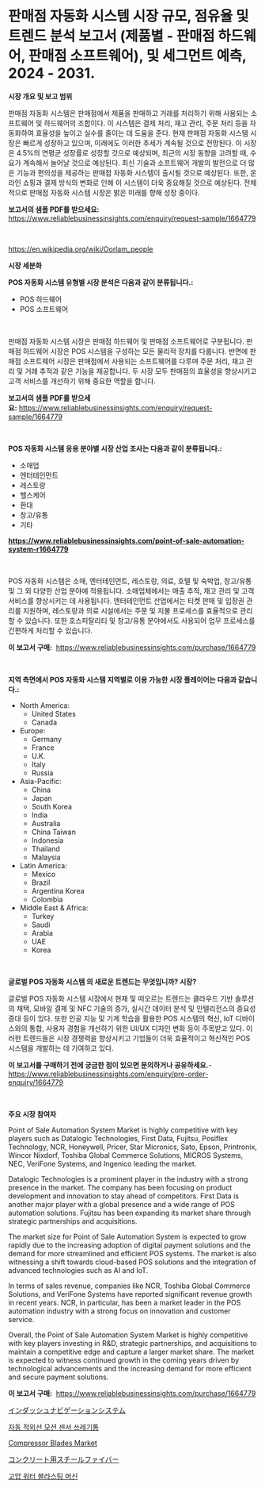 <p><h1>판매점 자동화 시스템 시장 규모, 점유율 및 트렌드 분석 보고서 (제품별 - 판매점 하드웨어, 판매점 소프트웨어), 및 세그먼트 예측, 2024 - 2031.</h1></p><p><strong>시장 개요 및 보고 범위</strong></p>
<p><p>판매점 자동화 시스템은 판매점에서 제품을 판매하고 거래를 처리하기 위해 사용되는 소프트웨어 및 하드웨어의 조합이다. 이 시스템은 결제 처리, 재고 관리, 주문 처리 등을 자동화하여 효율성을 높이고 실수를 줄이는 데 도움을 준다. 현재 판매점 자동화 시스템 시장은 빠르게 성장하고 있으며, 미래에도 이러한 추세가 계속될 것으로 전망된다. 이 시장은 4.5%의 연평균 성장률로 성장할 것으로 예상되며, 최근의 시장 동향을 고려할 때, 수요가 계속해서 늘어날 것으로 예상된다. 최신 기술과 소프트웨어 개발의 발전으로 더 많은 기능과 편의성을 제공하는 판매점 자동화 시스템이 출시될 것으로 예상된다. 또한, 온라인 쇼핑과 결제 방식의 변화로 인해 이 시스템이 더욱 중요해질 것으로 예상된다. 전체적으로 판매점 자동화 시스템 시장은 밝은 미래를 향해 성장 중이다.</p></p>
<p><strong>보고서의 샘플 PDF를 받으세요:</strong> <a href="https://www.reliablebusinessinsights.com/enquiry/request-sample/1664779">https://www.reliablebusinessinsights.com/enquiry/request-sample/1664779</a></p>
<p>&nbsp;</p>
<p><a href="https://en.wikipedia.org/wiki/Oorlam_people">https://en.wikipedia.org/wiki/Oorlam_people</a></p>
<p><strong>시장 세분화</strong></p>
<p><strong>POS 자동화 시스템 유형별 시장 분석은 다음과 같이 분류됩니다.:</strong></p>
<p><ul><li>POS 하드웨어</li><li>POS 소프트웨어</li></ul></p>
<p>&nbsp;</p>
<p><p>판매점 자동화 시스템 시장은 판매점 하드웨어 및 판매점 소프트웨어로 구분됩니다. 판매점 하드웨어 시장은 POS 시스템을 구성하는 모든 물리적 장치를 다룹니다. 반면에 판매점 소프트웨어 시장은 판매점에서 사용되는 소프트웨어를 다루며 주문 처리, 재고 관리 및 거래 추적과 같은 기능을 제공합니다. 두 시장 모두 판매점의 효율성을 향상시키고 고객 서비스를 개선하기 위해 중요한 역할을 합니다.</p></p>
<p><strong>보고서의 샘플 PDF를 받으세요:</strong>&nbsp;<a href="https://www.reliablebusinessinsights.com/enquiry/request-sample/1664779">https://www.reliablebusinessinsights.com/enquiry/request-sample/1664779</a></p>
<p>&nbsp;</p>
<p><strong> POS 자동화 시스템 응용 분야별 시장 산업 조사는 다음과 같이 분류됩니다.:</strong></p>
<p><ul><li>소매업</li><li>엔터테인먼트</li><li>레스토랑</li><li>헬스케어</li><li>환대</li><li>창고/유통</li><li>기타</li></ul></p>
<p><strong><a href="https://www.reliablebusinessinsights.com/point-of-sale-automation-system-r1664779">https://www.reliablebusinessinsights.com/point-of-sale-automation-system-r1664779</a></strong></p>
<p>&nbsp;</p>
<p><p>POS 자동화 시스템은 소매, 엔터테인먼트, 레스토랑, 의료, 호텔 및 숙박업, 창고/유통 및 그 외 다양한 산업 분야에 적용됩니다. 소매업체에서는 매출 추적, 재고 관리 및 고객 서비스를 향상시키는 데 사용됩니다. 엔터테인먼트 산업에서는 티켓 판매 및 입장권 관리를 지원하며, 레스토랑과 의료 시설에서는 주문 및 지불 프로세스를 효율적으로 관리할 수 있습니다. 또한 호스피탈리티 및 창고/유통 분야에서도 사용되어 업무 프로세스를 간편하게 처리할 수 있습니다.</p></p>
<p><strong>이 보고서 구매:</strong>&nbsp; <a href="https://www.reliablebusinessinsights.com/purchase/1664779">https://www.reliablebusinessinsights.com/purchase/1664779</a></p>
<p>&nbsp;</p>
<p><strong>지역 측면에서 POS 자동화 시스템 지역별로 이용 가능한 시장 플레이어는 다음과 같습니다.:</strong></p>
<p><ul>
    <li>
        North America:
        <ul>
            <li>United States</li>
            <li>Canada</li>
        </ul>
    </li>
    <li>
        Europe:
        <ul>
            <li>Germany</li>
            <li>France</li>
            <li>U.K.</li>
            <li>Italy</li>
            <li>Russia</li>
        </ul>
    </li>
    <li>
        Asia-Pacific:
        <ul>
            <li>China</li>
            <li>Japan</li>
            <li>South Korea</li>
            <li>India</li>
            <li>Australia</li>
            <li>China Taiwan</li>
            <li>Indonesia</li>
            <li>Thailand</li>
            <li>Malaysia</li>
        </ul>
    </li>
    <li>
        Latin America:
        <ul>
            <li>Mexico</li>
            <li>Brazil</li>
            <li>Argentina Korea</li>
            <li>Colombia</li>
        </ul>
    </li>
    <li>
        Middle East & Africa:
        <ul>
            <li>Turkey</li>
            <li>Saudi</li>
            <li>Arabia</li>
            <li>UAE</li>
            <li>Korea</li>
        </ul>
    </li>
    </ul></p>
<p>&nbsp;</p>
<p><strong>글로벌 POS 자동화 시스템 의 새로운 트렌드는 무엇입니까? 시장?</strong></p>
<p><p>글로벌 POS 자동화 시스템 시장에서 현재 및 떠오르는 트렌드는 클라우드 기반 솔루션의 채택, 모바일 결제 및 NFC 기술의 증가, 실시간 데이터 분석 및 인텔리전스의 중요성 증대 등이 있다. 또한 인공 지능 및 기계 학습을 활용한 POS 시스템의 혁신, IoT 디바이스와의 통합, 사용자 경험을 개선하기 위한 UI/UX 디자인 변화 등이 주목받고 있다. 이러한 트렌드들은 시장 경쟁력을 향상시키고 기업들이 더욱 효율적이고 혁신적인 POS 시스템을 개발하는 데 기여하고 있다.</p></p>
<p><strong>이 보고서를 구매하기 전에 궁금한 점이 있으면 문의하거나 공유하세요.</strong>- <a href="https://www.reliablebusinessinsights.com/enquiry/pre-order-enquiry/1664779">https://www.reliablebusinessinsights.com/enquiry/pre-order-enquiry/1664779</a></p>
<p>&nbsp;</p>
<p><strong>주요 시장 참여자</strong></p>
<p><p>Point of Sale Automation System Market is highly competitive with key players such as Datalogic Technologies, First Data, Fujitsu, Posiflex Technology, NCR, Honeywell, Pricer, Star Micronics, Sato, Epson, Printronix, Wincor Nixdorf, Toshiba Global Commerce Solutions, MICROS Systems, NEC, VeriFone Systems, and Ingenico leading the market.</p><p>Datalogic Technologies is a prominent player in the industry with a strong presence in the market. The company has been focusing on product development and innovation to stay ahead of competitors. First Data is another major player with a global presence and a wide range of POS automation solutions. Fujitsu has been expanding its market share through strategic partnerships and acquisitions.</p><p>The market size for Point of Sale Automation System is expected to grow rapidly due to the increasing adoption of digital payment solutions and the demand for more streamlined and efficient POS systems. The market is also witnessing a shift towards cloud-based POS solutions and the integration of advanced technologies such as AI and IoT.</p><p>In terms of sales revenue, companies like NCR, Toshiba Global Commerce Solutions, and VeriFone Systems have reported significant revenue growth in recent years. NCR, in particular, has been a market leader in the POS automation industry with a strong focus on innovation and customer service.</p><p>Overall, the Point of Sale Automation System Market is highly competitive with key players investing in R&D, strategic partnerships, and acquisitions to maintain a competitive edge and capture a larger market share. The market is expected to witness continued growth in the coming years driven by technological advancements and the increasing demand for more efficient and secure payment solutions.</p></p>
<p><strong>이 보고서 구매:</strong>&nbsp;&nbsp;<a href="https://www.reliablebusinessinsights.com/purchase/1664779">https://www.reliablebusinessinsights.com/purchase/1664779</a></p>
<p><p><a href="https://github.com/Fatimaklein1/Market-Research-Report-List-1/blob/main/9131192138331.md">インダッシュナビゲーションシステム</a></p><p><a href="https://github.com/shade463/Market-Research-Report-List-1/blob/main/7332344144377.md">자동 적외선 모션 센서 쓰레기통</a></p><p><a href="https://issuu.com/reportprime-2/docs/compressor-blades-market-size-2030.pptx">Compressor Blades Market</a></p><p><a href="https://github.com/LenoraKris2023/Market-Research-Report-List-1/blob/main/2949808138332.md">コンクリート用スチールファイバー</a></p><p><a href="https://github.com/DavidRobb19/Market-Research-Report-List-1/blob/main/9758319144378.md">고압 워터 블라스팅 머신</a></p></p>